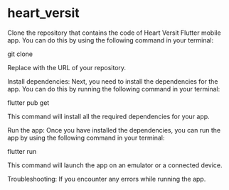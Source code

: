 # heart_versit

Clone the repository that contains the code of Heart Versit Flutter mobile app. You can do this by using the following command in your terminal:

git clone <repository-url>

Replace <repository-url> with the URL of your repository.

Install dependencies: Next, you need to install the dependencies for the app. You can do this by running the following command in your terminal:

flutter pub get

This command will install all the required dependencies for your app.

Run the app: Once you have installed the dependencies, you can run the app by using the following command in your terminal:

flutter run

This command will launch the app on an emulator or a connected device.

Troubleshooting: If you encounter any errors while running the app.
